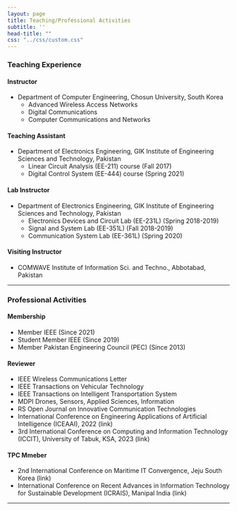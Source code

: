```yaml
---
layout: page
title: Teaching/Professional Activities
subtitle: ''
head-title: ""
css: "../css/custom.css"
---
```


### Teaching Experience

#### Instructor        
- Department of Computer Engineering, Chosun University, South Korea
  - Advanced Wireless Access Networks
  - Digital Communications
  - Computer Communications and Networks

#### Teaching Assistant        
- Department of Electronics Engineering, GIK Institute of Engineering Sciences and Technology, Pakistan
  - Linear Circuit Analysis (EE-211) course (Fall 2017)
  - Digital Control System (EE-444) course (Spring 2021)

#### Lab Instructor        
- Department of Electronics Engineering, GIK Institute of Engineering Sciences and Technology, Pakistan
  - Electronics Devices and Circuit Lab (EE-231L) (Spring 2018-2019)
  - Signal and System Lab (EE-351L) (Fall 2018-2019)
  - Communication System Lab (EE-361L) (Spring 2020)

#### Visiting Instructor        
- COMWAVE Institute of Information Sci. and Techno., Abbotabad, Pakistan

----
  
### Professional Activities

#### Membership
- Member IEEE (Since 2021)
- Student Member IEEE (Since 2019)
- Member Pakistan Engineering Council (PEC) (Since 2013)

#### Reviewer 
- IEEE Wireless Communications Letter
- IEEE Transactions on Vehicular Technology
- IEEE Transactions on Intelligent Transportation System
- MDPI Drones, Sensors, Applied Sciences, Information
- RS Open Journal on Innovative Communication Technologies
- International Conference on Engineering Applications of Artificial Intelligence (ICEAAI), 2022 (link)
- 3rd International Conference on Computing and Information Technology (ICCIT), University of Tabuk, KSA, 2023 (link)


#### TPC Mmeber
- 2nd International Conference on Maritime IT Convergence, Jeju South Korea (link)
- International Conference on Recent Advances in Information Technology for Sustainable Development (ICRAIS), Manipal India (link)

----
